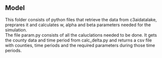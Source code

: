 ## Model
This folder consists of python files that retrieve the data from c3aidatalake, preprares it and calculates w, alpha and beta parameters needed for the simulation. <br/>
The file param.py consists of all the caluclations needed to be done. It gets the county data and time period from calc_delta.py and returns a csv file with counties, time periods and the required parameters during those time periods.
